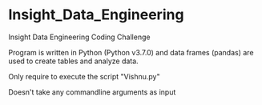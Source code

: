 # Insight_Data_Engineering
Insight Data Engineering Coding Challenge

Program is written in Python (Python v3.7.0) and data frames (pandas) are used to create tables and analyze data.

Only require to execute the script "Vishnu.py"

Doesn't take any commandline arguments as input
